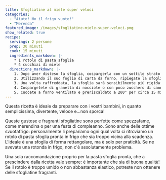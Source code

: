 ```yaml
---
title: Sfogliatine al miele super veloci
categories:
  - "Aiuto! Ho il frigo vuoto!"
  - "Merenda"
featured_image: /images/sfogliatine-miele-super-veloci.png
show_related: true
recipe:
  servings: 2 persone
  prep: 30 minuti
  cook: 15 minuti
  ingredients_markdown: |-
    * 1 rotolo di pasta sfoglia
    * 4 cucchiai di miele
  directions_markdown: |-
    1. Dopo aver disteso la sfoglia, cospargerla con un sottile strato di miele, avendo cura di arrivare ad ogni angolo.
    2. Utilizzando il suo foglio di carta da forno, ripiegate la sfoglia sui due lati, per ottenere una specie di mascherina, quindi riponete l'involto in frigo per circa 15 minuti.
    3. Una volta raffreddata, la sfoglia sarà sensibilmente più rigida: tagliate delle strisce e ponetele su una teglia rivestita di carta da forno
    4. Cospargetele di granella di nocciole o con poco zucchero di canna. Nel caso utilizziate lo zucchero ponete particolare attenzione al fatto che, alla temperatura alla quale cuoceremo le sfogliatine, lo zucchero caramella molto velocemente e rischia di bruciare.
    5. Cuocete a forno ventilato e preriscaldato a 200° per circa 15 minuti.
---
```

Questa ricetta è ideale da preparare con i vostri bambini, in quanto semplicissima, divertente, veloce e...non sporca!

Queste gustose e fragranti sfogliatine sono perfette come spezzafame, come merendina o per una festa di compleanno. Sono anche delle ottime svuotafrigo: personalmente li prepariamo ogni qual volta ci ritroviamo un rotolo di pasta sfoglia pronta in frigo che sia troppo vicina alla scadenza. L'ideale è una sfoglia di forma rettangolare, ma è solo per praticità. Se ne avevate una rotonda in frigo, non c'è assolutamente problema.

Una sola raccomandazione proprio per la pasta sfoglia pronta, che a prescindere dalla ricetta vale sempre: è importante che sia di buona qualità! Se il rotolo è troppo umido o non abbastanza elastico, potreste non ottenere delle sfogliatine fragranti.
